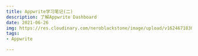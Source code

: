 ```yaml
---
title: Appwrite学习笔记(二)
description: 了解Appwrite Dashboard
date: 2021-06-26
img: https://res.cloudinary.com/neroblackstone/image/upload/v1624671830/appwrite_i2voda.webp
tags:
- Appwrite

---
```

